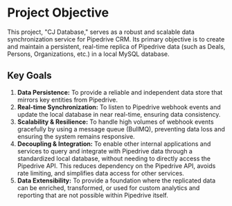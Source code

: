 # Project Objective

This project, "CJ Database," serves as a robust and scalable data synchronization service for Pipedrive CRM. Its primary objective is to create and maintain a persistent, real-time replica of Pipedrive data (such as Deals, Persons, Organizations, etc.) in a local MySQL database.

## Key Goals

1.  **Data Persistence:** To provide a reliable and independent data store that mirrors key entities from Pipedrive.
2.  **Real-time Synchronization:** To listen to Pipedrive webhook events and update the local database in near real-time, ensuring data consistency.
3.  **Scalability & Resilience:** To handle high volumes of webhook events gracefully by using a message queue (BullMQ), preventing data loss and ensuring the system remains responsive.
4.  **Decoupling & Integration:** To enable other internal applications and services to query and integrate with Pipedrive data through a standardized local database, without needing to directly access the Pipedrive API. This reduces dependency on the Pipedrive API, avoids rate limiting, and simplifies data access for other services.
5.  **Data Extensibility:** To provide a foundation where the replicated data can be enriched, transformed, or used for custom analytics and reporting that are not possible within Pipedrive itself.
